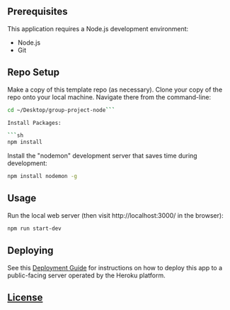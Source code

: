 
## Prerequisites

This application requires a Node.js development environment:

  + Node.js
  + Git

## Repo Setup

Make a copy of this template repo (as necessary). Clone your copy of the repo onto your local machine. Navigate there from the command-line:

```sh
cd ~/Desktop/group-project-node```

Install Packages:

```sh
npm install
```

Install the "nodemon" development server that saves time during development:

```sh
npm install nodemon -g
```

## Usage

Run the local web server (then visit http://localhost:3000/ in the browser):

```sh
npm run start-dev
```

## Deploying

See this [Deployment Guide](/DEPLOYING.md) for instructions on how to deploy this app to a public-facing server operated by the Heroku platform.


## [License](/LICENSE.md)

